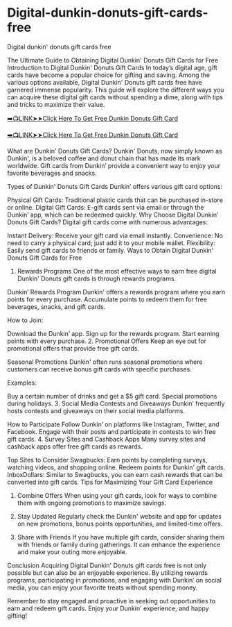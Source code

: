 # Digital-dunkin-donuts-gift-cards-free
Digital dunkin' donuts gift cards free

The Ultimate Guide to Obtaining Digital Dunkin' Donuts Gift Cards for Free
Introduction to Digital Dunkin' Donuts Gift Cards
In today’s digital age, gift cards have become a popular choice for gifting and saving. Among the various options available, Digital Dunkin' Donuts gift cards free have garnered immense popularity. This guide will explore the different ways you can acquire these digital gift cards without spending a dime, along with tips and tricks to maximize their value.

[➡️📺LINK➤➤Click Here To Get Free Dunkin Donuts Gift Card](https://www.buyredeemcodee.com/read/dunkindonuts/)

[➡️📺LINK➤➤Click Here To Get Free Dunkin Donuts Gift Card](https://www.buyredeemcodee.com/read/dunkindonuts/)

What are Dunkin' Donuts Gift Cards?
Dunkin' Donuts, now simply known as Dunkin', is a beloved coffee and donut chain that has made its mark worldwide. Gift cards from Dunkin’ provide a convenient way to enjoy your favorite beverages and snacks.

Types of Dunkin' Donuts Gift Cards
Dunkin’ offers various gift card options:

Physical Gift Cards: Traditional plastic cards that can be purchased in-store or online.
Digital Gift Cards: E-gift cards sent via email or through the Dunkin’ app, which can be redeemed quickly.
Why Choose Digital Dunkin' Donuts Gift Cards?
Digital gift cards come with numerous advantages:

Instant Delivery: Receive your gift card via email instantly.
Convenience: No need to carry a physical card; just add it to your mobile wallet.
Flexibility: Easily send gift cards to friends or family.
Ways to Obtain Digital Dunkin' Donuts Gift Cards for Free
1. Rewards Programs
One of the most effective ways to earn free digital Dunkin' Donuts gift cards is through rewards programs.

 Dunkin’ Rewards Program
Dunkin' offers a rewards program where you earn points for every purchase. Accumulate points to redeem them for free beverages, snacks, and gift cards.

How to Join:

Download the Dunkin’ app.
Sign up for the rewards program.
Start earning points with every purchase.
2. Promotional Offers
Keep an eye out for promotional offers that provide free gift cards.

Seasonal Promotions
Dunkin' often runs seasonal promotions where customers can receive bonus gift cards with specific purchases.

Examples:

Buy a certain number of drinks and get a $5 gift card.
Special promotions during holidays.
3. Social Media Contests and Giveaways
Dunkin’ frequently hosts contests and giveaways on their social media platforms.

How to Participate
Follow Dunkin’ on platforms like Instagram, Twitter, and Facebook.
Engage with their posts and participate in contests to win free gift cards.
4. Survey Sites and Cashback Apps
Many survey sites and cashback apps offer free gift cards as rewards.

Top Sites to Consider
Swagbucks: Earn points by completing surveys, watching videos, and shopping online. Redeem points for Dunkin' gift cards.
InboxDollars: Similar to Swagbucks, you can earn cash rewards that can be converted into gift cards.
Tips for Maximizing Your Gift Card Experience
1. Combine Offers
When using your gift cards, look for ways to combine them with ongoing promotions to maximize savings.

2. Stay Updated
Regularly check the Dunkin' website and app for updates on new promotions, bonus points opportunities, and limited-time offers.

3. Share with Friends
If you have multiple gift cards, consider sharing them with friends or family during gatherings. It can enhance the experience and make your outing more enjoyable.

Conclusion
Acquiring Digital Dunkin' Donuts gift cards free is not only possible but can also be an enjoyable experience. By utilizing rewards programs, participating in promotions, and engaging with Dunkin’ on social media, you can enjoy your favorite treats without spending money.

Remember to stay engaged and proactive in seeking out opportunities to earn and redeem gift cards. Enjoy your Dunkin' experience, and happy gifting!
